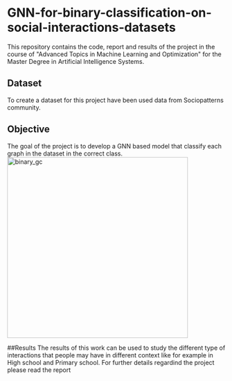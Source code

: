 # GNN-for-binary-classification-on-social-interactions-datasets

This repository contains the code, report and results of the project in the course of "Advanced Topics in Machine Learning and Optimization" for the Master Degree in Artificial Intelligence Systems.

## Dataset
To create a dataset for this project have been used data from Sociopatterns community.

## Objective
The goal of the project is to develop a GNN based model that classify each graph in the dataset in the correct class.
<img width="417" alt="binary_gc" src="https://user-images.githubusercontent.com/51090995/158566343-8ef899bf-1226-4379-994b-5effde790335.png">


##Results
The results of this work can be used to study the different type of interactions that people may have in different context like for example in High school and Primary school. For further details regardind the project please read the report
